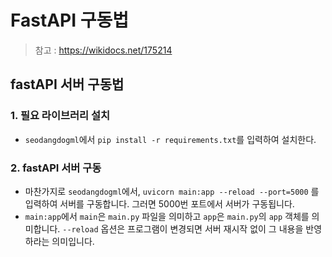 # FastAPI 구동법
> 참고 : https://wikidocs.net/175214

## fastAPI 서버 구동법

### 1. 필요 라이브러리 설치
- ```seodangdogml```에서 ```pip install -r requirements.txt```를 입력하여 설치한다.

### 2. fastAPI 서버 구동
- 마찬가지로 ```seodangdogml```에서, ```uvicorn main:app --reload --port=5000``` 를 입력하여 서버를 구동합니다. 그러면 5000번 포트에서 서버가 구동됩니다.
- ```main:app```에서 ```main```은 ```main.py``` 파일을 의미하고 ```app```은 ```main.py```의 ```app``` 객체를 의미합니다. ```--reload``` 옵션은 프로그램이 변경되면 서버 재시작 없이 그 내용을 반영하라는 의미입니다.

